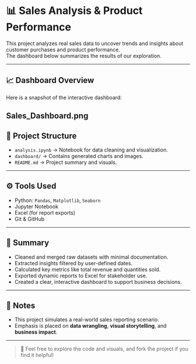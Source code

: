 # 📊 Sales Analysis & Product Performance

This project analyzes real sales data to uncover trends and insights about customer purchases and product performance.  
The dashboard below summarizes the results of our exploration.

---

## 📈 Dashboard Overview

Here is a snapshot of the interactive dashboard:

Sales_Dashboard.png
---

## 🧩 Project Structure

- `analysis.ipynb` → Notebook for data cleaning and visualization.
- `dashboard/` → Contains generated charts and images.
- `README.md` → Project summary and visuals.

---

## ⚙️ Tools Used

- Python: `Pandas`, `Matplotlib`, `Seaborn`
- Jupyter Notebook
- Excel (for report exports)
- Git & GitHub

---

## 📌 Summary

- Cleaned and merged raw datasets with minimal documentation.
- Extracted insights filtered by user-defined dates.
- Calculated key metrics like total revenue and quantities sold.
- Exported dynamic reports to Excel for stakeholder use.
- Created a clear, interactive dashboard to support business decisions.

---

## 📎 Notes

- This project simulates a real-world sales reporting scenario.
- Emphasis is placed on **data wrangling**, **visual storytelling**, and **business impact**.

---

> 🚀 Feel free to explore the code and visuals, and fork the project if you find it helpful!
